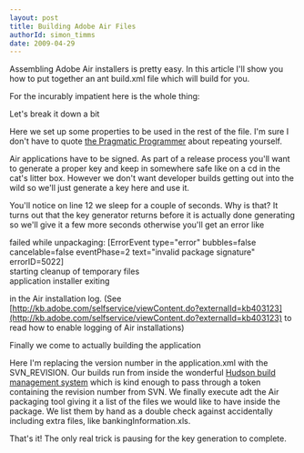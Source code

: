 ```yaml
---
layout: post
title: Building Adobe Air Files
authorId: simon_timms
date: 2009-04-29
---
```


Assembling Adobe Air installers is pretty easy. In this article I'll show you how to put together an ant build.xml file which will build for you.

For the incurably impatient here is the whole thing:

<script src='https://gist.github.com/4430857.js'></script>

Let's break it down a bit

<script src='https://gist.github.com/4430862.js'></script>

Here we set up some properties to be used in the rest of the file. I'm sure I don't have to quote [the Pragmatic Programmer](http://www.pragprog.com/the-pragmatic-programmer/extracts/tips) about repeating yourself.

Air applications have to be signed. As part of a release process you'll want to generate a proper key and keep in somewhere safe like on a cd in the cat's litter box. However we don't want developer builds getting out into the wild so we'll just generate a key here and use it.

<script src='https://gist.github.com/4430867.js'></script>

 You'll notice on line 12 we sleep for a couple of seconds. Why is that? It turns out that the key generator returns before it is actually done generating so we'll give it a few more seconds otherwise you'll get an error like

  
failed while unpackaging: [ErrorEvent type="error" bubbles=false cancelable=false eventPhase=2 text="invalid package signature" errorID=5022]  
starting cleanup of temporary files  
application installer exiting

in the Air installation log. (See [http://kb.adobe.com/selfservice/viewContent.do?externalId=kb403123](http://kb.adobe.com/selfservice/viewContent.do?externalId=kb403123) to read how to enable logging of Air installations)

Finally we come to actually building the application

<script src='https://gist.github.com/4430883.js'></script>

Here I'm replacing the version number in the application.xml with the SVN_REVISION. Our builds run from inside the wonderful [Hudson build management system](http://hudson.dev.java.net/) which is kind enough to pass through a token containing the revision number from SVN. We finally execute adt the Air packaging tool giving it a list of the files we would like to have inside the package. We list them by hand as a double check against accidentally including extra files, like bankingInformation.xls.

That's it! The only real trick is pausing for the key generation to complete.



